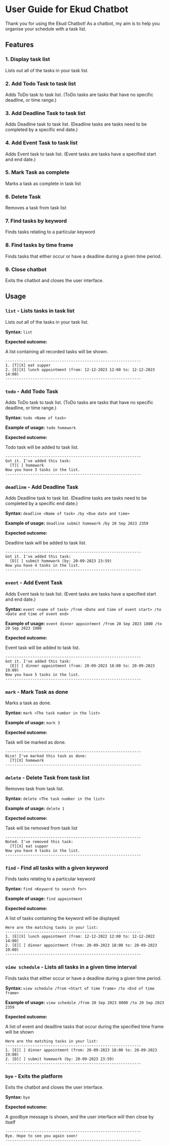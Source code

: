 # User Guide for Ekud Chatbot

Thank you for using the Ekud Chatbot! As a chatbot, my aim is to help you organise
your schedule with a task list.

## Features 



### 1. Display task list

Lists out all of the tasks in your task list.

### 2. Add Todo Task to task list

Adds ToDo task to task list. (ToDo tasks are tasks that have no specific deadline, or time range.)


### 3. Add Deadline Task to task list

Adds Deadline task to task list. (Deadline tasks are tasks need to be completed by a specific end date.)

### 4. Add Event Task to task list

Adds Event task to task list. (Event tasks are tasks have a specified start and end date.)


### 5. Mark Task as complete

Marks a task as complete in task list

### 6. Delete Task

Removes a task from task list

### 7. Find tasks by keyword

Finds tasks relating to a particular keyword


### 8. Find tasks by time frame

Finds tasks that either occur or have a deadline during a given time period.

### 9. Close chatbot

Exits the chatbot and closes the user interface.


## Usage


### `list` - Lists tasks in task list

Lists out all of the tasks in your task list.

**Syntax:** `list`

**Expected outcome:**

A list containing all recorded tasks will be shown.

```
------------------------------------------------------------
1. [T][X] eat supper
2. [E][X] lunch appointment (from: 12-12-2023 12:00 to: 12-12-2023 14:00)
------------------------------------------------------------
```


### `todo` - Add Todo Task

Adds ToDo task to task list. (ToDo tasks are tasks that have no specific deadline, or time range.)

**Syntax:** `todo <Name of task>`

**Example of usage:** `todo homework`

**Expected outcome:**

Todo task will be added to task list.

```
------------------------------------------------------------
Got it. I've added this task: 
  [T][ ] homework
Now you have 3 tasks in the list.
------------------------------------------------------------
```

### `deadline` - Add Deadline Task

Adds Deadline task to task list. (Deadline tasks are tasks need to be completed by a specific end date.)

**Syntax:** `deadline <Name of task> /by <Due date and time>`

**Example of usage:** `deadline submit homework /by 20 Sep 2023 2359`

**Expected outcome:**

Deadline task will be added to task list.

```
------------------------------------------------------------
Got it. I've added this task: 
  [D][ ] submit homework (by: 20-09-2023 23:59)
Now you have 4 tasks in the list.
------------------------------------------------------------
```

### `event` - Add Event Task

Adds Event task to task list. (Event tasks are tasks have a specified start and end date.)

**Syntax:** `event <name of task> /from <Date and time of event start> /to <Date and time of event end>`

**Example of usage:** `event dinner appointment /from 20 Sep 2023 1800 /to 20 Sep 2023 1900`

**Expected outcome:** 

Event task will be added to task list.
```
------------------------------------------------------------
Got it. I've added this task: 
  [E][ ] dinner appointment (from: 20-09-2023 18:00 to: 20-09-2023 19:00)
Now you have 5 tasks in the list.
------------------------------------------------------------
```

### `mark` - Mark Task as done

Marks a task as done.

**Syntax:** `mark <The task number in the list>`

**Example of usage:** `mark 3`

**Expected outcome:** 

Task will be marked as done.
```
------------------------------------------------------------
Nice! I've marked this task as done: 
  [T][X] homework
------------------------------------------------------------
```

### `delete` - Delete Task from task list
Removes task from task list.

**Syntax:** `delete <The task number in the list>`

**Example of usage:** `delete 1`

**Expected outcome:** 

Task will be removed from task list
```
------------------------------------------------------------
Noted. I've removed this task: 
  [T][X] eat supper
Now you have 4 tasks in the list.
------------------------------------------------------------
```

### `find` - Find all tasks with a given keyword
Finds tasks relating to a particular keyword

**Syntax:** `find <Keyword to search for>`

**Example of usage:** `find appointment`

**Expected outcome:** 

A list of tasks containing the keyword will be displayed
```
Here are the matching tasks in your list:
------------------------------------------------------------
1. [E][X] lunch appointment (from: 12-12-2022 12:00 to: 12-12-2022 14:00)
2. [E][ ] dinner appointment (from: 20-09-2023 18:00 to: 20-09-2023 19:00)
------------------------------------------------------------
```


### `view schedule` - Lists all tasks in a given time interval
Finds tasks that either occur or have a deadline during a given time period.

**Syntax:** `view schedule /from <Start of time frame> /to <End of time frame>`

**Example of usage:** `view schedule /from 20 Sep 2023 0000 /to 20 Sep 2023 2359`

**Expected outcome:** 

A list of event and deadline tasks that occur during the specified time frame will be shown
```
Here are the matching tasks in your list:
------------------------------------------------------------
1. [E][ ] dinner appointment (from: 20-09-2023 18:00 to: 20-09-2023 19:00)
2. [D][ ] submit homework (by: 20-09-2023 23:59)
------------------------------------------------------------
```

### `bye` - Exits the platform

Exits the chatbot and closes the user interface.

**Syntax:** `bye`

**Expected outcome:** 

A goodbye message is shown, and the user interface will then close by itself
```
------------------------------------------------------------
Bye. Hope to see you again soon!
------------------------------------------------------------
```


